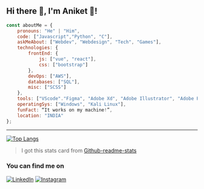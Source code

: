 ## Hi there 👋, I'm Aniket 👦!

<!--
**Chauhan-Aniket/Chauhan-Aniket** is a ✨ _special_ ✨ repository because its `README.md` (this file) appears on your GitHub profile.
-->

```javascript
const aboutMe = {
    pronouns: "He" | "Him",
    code: ["Javascript","Python", "C"],
    askMeAbout: ["Webdev", "Webdesign", "Tech", "Games"],
    technologies: {
        frontEnd: {
            js: ["vue", "react"],
            css: ["bootstrap"]
        },
        devOps: ["AWS"],
        databases: ["SQL"],
        misc: ["SCSS"]
    },
    tools: ["VScode"."Figma", "Adobe Xd", "Adobe Illustrator", "Adobe Photoshop"],
    operatingSys: ["Windows", "Kali Linux"],
    funFact: “It works on my machine!”,
    location: "INDIA"
};
```
---------------------------------------------------------------------------------------------------------------------------------------------

[![Top Langs](https://github-readme-stats.vercel.app/api/top-langs/?username=Chauhan-Aniket&layout=compact)](https://github.com/Chauhan-Aniket/)
> I got this stats card from [Github-readme-stats](https://github.com/anuraghazra/github-readme-stats)

### You can find me on 
<a href="https://www.linkedin.com/in/aniket-chauhan-816838150/"><img src="https://img.shields.io/badge/LinkedIn-%230077B5.svg?&style=flat-square&logo=linkedin&logoColor=white" alt="LinkedIn"></a>
<a href="https://www.instagram.com/_anichauhan_/"><img src="https://img.shields.io/badge/Instagram-%23E4405F.svg?&style=flat-square&logo=instagram&logoColor=white" alt="Instagram"></a>
<!--
[![Github stats](https://github-readme-stats.vercel.app/api?username=Chauhan-Aniket&show_icons=true)](https://github.com/Chauhan-Aniket/github-readme-stats)
-->

